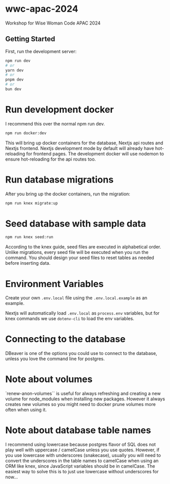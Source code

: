# wwc-apac-2024
Workshop for Wise Woman Code APAC 2024

## Getting Started

First, run the development server:

```bash
npm run dev
# or
yarn dev
# or
pnpm dev
# or
bun dev
```

# Run development docker

I recommend this over the normal npm run dev.

```bash
npm run docker:dev
```

This will bring up docker containers for the database, Nextjs api routes and Nextjs frontend.
Nextjs development mode by default will already have hot-reloading for frontend pages.
The development docker will use nodemon to ensure hot-reloading for the api routes too.

# Run database migrations

After you bring up the docker containers, run the migration:

```bash
npm run knex migrate:up
```

# Seed database with sample data

```bash
npm run knex seed:run
```

According to the knex guide, seed files are executed in alphabetical order. Unlike migrations, every seed file will be executed when you run the command. You should design your seed files to reset tables as needed before inserting data.

# Environment Variables

Create your own `.env.local` file using the `.env.local.example` as an example.

Nextjs will automatically load `.env.local` as `process.env` variables, but for knex commands we use `dotenv-cli` to load the env variables.

# Connecting to the database 

DBeaver is one of the options you could use to connect to the database, unless you love the command line for postgres.

# Note about volumes

`renew-anon-volumes`` is useful for always refreshing and creating a new volume for node_modules when installing new packages. However it always creates new volumes so you might need to docker prune volumes more often when using it.

# Note about database table names

I recommend using lowercase because postgres flavor of SQL does not play well with uppercase / camelCase unless you use quotes. However, if you use lowercase with underscores (snakecase), usually you will need to convert the underscores in the table names to camelCase when using an ORM like knex, since JavaScript variables should be in camelCase. The easiest way to solve this is to just use lowercase without underscores for now...